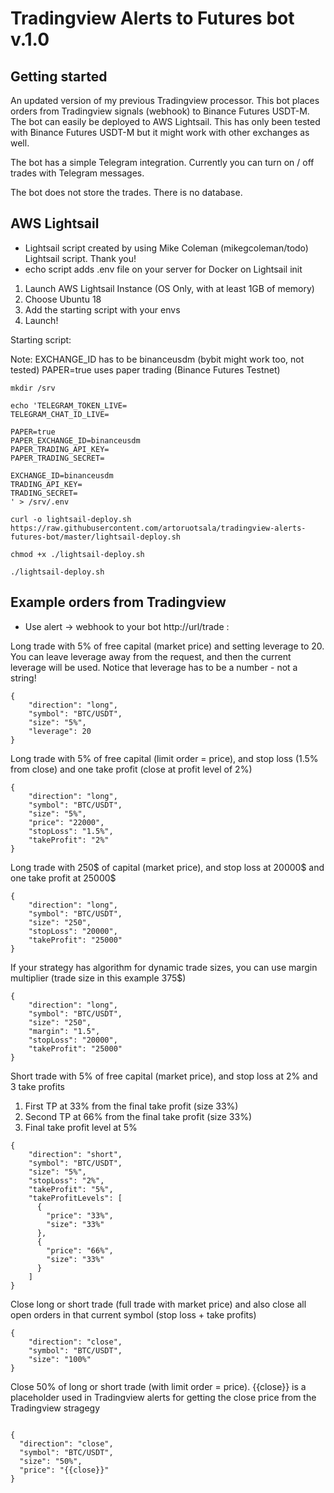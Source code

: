 # Tradingview Alerts to Futures bot v.1.0

## Getting started

An updated version of my previous Tradingview processor. This bot places orders from Tradingview signals (webhook) to Binance Futures USDT-M. The bot can easily be deployed to AWS Lightsail. This has only been tested with Binance Futures USDT-M but it might work with other exchanges as well.

The bot has a simple Telegram integration. Currently you can turn on / off trades with Telegram messages.

The bot does not store the trades. There is no database.

## AWS Lightsail

- Lightsail script created by using Mike Coleman (mikegcoleman/todo) Lightsail script. Thank you!
- echo script adds .env file on your server for Docker on Lightsail init

1. Launch AWS Lightsail Instance (OS Only, with at least 1GB of memory)
2. Choose Ubuntu 18
3. Add the starting script with your envs
4. Launch!

Starting script:

Note:
EXCHANGE_ID has to be binanceusdm (bybit might work too, not tested)
PAPER=true uses paper trading (Binance Futures Testnet)

```
mkdir /srv

echo 'TELEGRAM_TOKEN_LIVE=
TELEGRAM_CHAT_ID_LIVE=

PAPER=true
PAPER_EXCHANGE_ID=binanceusdm
PAPER_TRADING_API_KEY=
PAPER_TRADING_SECRET=

EXCHANGE_ID=binanceusdm
TRADING_API_KEY=
TRADING_SECRET=
' > /srv/.env

curl -o lightsail-deploy.sh https://raw.githubusercontent.com/artoruotsala/tradingview-alerts-futures-bot/master/lightsail-deploy.sh

chmod +x ./lightsail-deploy.sh

./lightsail-deploy.sh

```

## Example orders from Tradingview

- Use alert -> webhook to your bot http://url/trade :

Long trade with 5% of free capital (market price) and setting leverage to 20. You can leave leverage away from the request, and then the current leverage will be used. Notice that leverage has to be a number - not a string!

```
{
    "direction": "long",
    "symbol": "BTC/USDT",
    "size": "5%",
    "leverage": 20
}
```

Long trade with 5% of free capital (limit order = price), and stop loss (1.5% from close) and one take profit (close at profit level of 2%)

```
{
    "direction": "long",
    "symbol": "BTC/USDT",
    "size": "5%",
    "price": "22000",
    "stopLoss": "1.5%",
    "takeProfit": "2%"
}
```

Long trade with 250$ of capital (market price), and stop loss at 20000$ and one take profit at 25000$

```
{
    "direction": "long",
    "symbol": "BTC/USDT",
    "size": "250",
    "stopLoss": "20000",
    "takeProfit": "25000"
}
```

If your strategy has algorithm for dynamic trade sizes, you can use margin multiplier (trade size in this example 375$)

```
{
    "direction": "long",
    "symbol": "BTC/USDT",
    "size": "250",
    "margin": "1.5",
    "stopLoss": "20000",
    "takeProfit": "25000"
}
```

Short trade with 5% of free capital (market price), and stop loss at 2% and 3 take profits

1. First TP at 33% from the final take profit (size 33%)
2. Second TP at 66% from the final take profit (size 33%)
3. Final take profit level at 5%

```
{
    "direction": "short",
    "symbol": "BTC/USDT",
    "size": "5%",
    "stopLoss": "2%",
    "takeProfit": "5%",
    "takeProfitLevels": [
      {
        "price": "33%",
        "size": "33%"
      },
      {
        "price": "66%",
        "size": "33%"
      }
    ]
}
```

Close long or short trade (full trade with market price) and also close all open orders in that current symbol (stop loss + take profits)

```
{
    "direction": "close",
    "symbol": "BTC/USDT",
    "size": "100%"
}
```

Close 50% of long or short trade (with limit order = price).
{{close}} is a placeholder used in Tradingview alerts for getting the close price from the Tradingview stragegy

```

{
  "direction": "close",
  "symbol": "BTC/USDT",
  "size": "50%",
  "price": "{{close}}"
}

```
